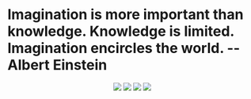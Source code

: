 # Imagination is more important than knowledge. Knowledge is limited. Imagination encircles the world. --Albert Einstein
<!--   my-icons -->
<p align="center">
    <a href="https://github.com/python/cpython"><img src="https://img.shields.io/badge/Python-3.10-FF1493.svg"></a>
    <a href="https://github.com/Weixin-Ma/Weixin-Ma/graphs/contributors"><img src="https://img.shields.io/github/contributors/Weixin-Ma/Weixin-Ma?color=blue"></a>
    <a href="https://github.com/Weixin-Ma/Weixin-Ma/stargazers"><img src="https://img.shields.io/github/stars/Weixin-Ma/Weixin-Ma.svg?logo=github"></a>
    <a href="https://github.com/Weixin-Ma/Weixin-Ma/network/members"><img src="https://img.shields.io/github/forks/Weixin-Ma/Weixin-Ma.svg?color=blue&logo=github"></a>
</p>
